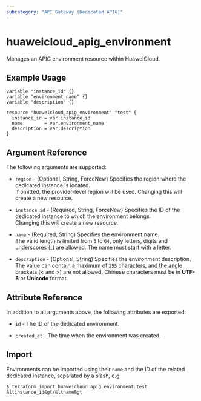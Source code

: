 ```yaml
---
subcategory: "API Gateway (Dedicated APIG)"
---
```


# huaweicloud_apig_environment

Manages an APIG environment resource within HuaweiCloud.

## Example Usage

```hcl
variable "instance_id" {}
variable "environment_name" {}
variable "description" {}

resource "huaweicloud_apig_environment" "test" {
  instance_id = var.instance_id
  name        = var.environment_name
  description = var.description
}
```

## Argument Reference

The following arguments are supported:

* `region` - (Optional, String, ForceNew) Specifies the region where the dedicated instance is located.  
  If omitted, the provider-level region will be used. Changing this will create a new resource.

* `instance_id` - (Required, String, ForceNew) Specifies the ID of the dedicated instance to which the environment
  belongs.  
  Changing this will create a new resource.

* `name` - (Required, String) Specifies the environment name.  
  The valid length is limited from `3` to `64`, only letters, digits and underscores (_) are allowed.
  The name must start with a letter.

* `description` - (Optional, String) Specifies the environment description.  
  The value can contain a maximum of `255` characters, and the angle brackets (< and >) are not allowed.
  Chinese characters must be in **UTF-8** or **Unicode** format.

## Attribute Reference

In addition to all arguments above, the following attributes are exported:

* `id` - The ID of the dedicated environment.

* `created_at` - The time when the environment was created.

## Import

Environments can be imported using their `name` and the ID of the related dedicated instance, separated by a slash, e.g.

```
$ terraform import huaweicloud_apig_environment.test &ltinstance_id&gt/&ltname&gt
```
